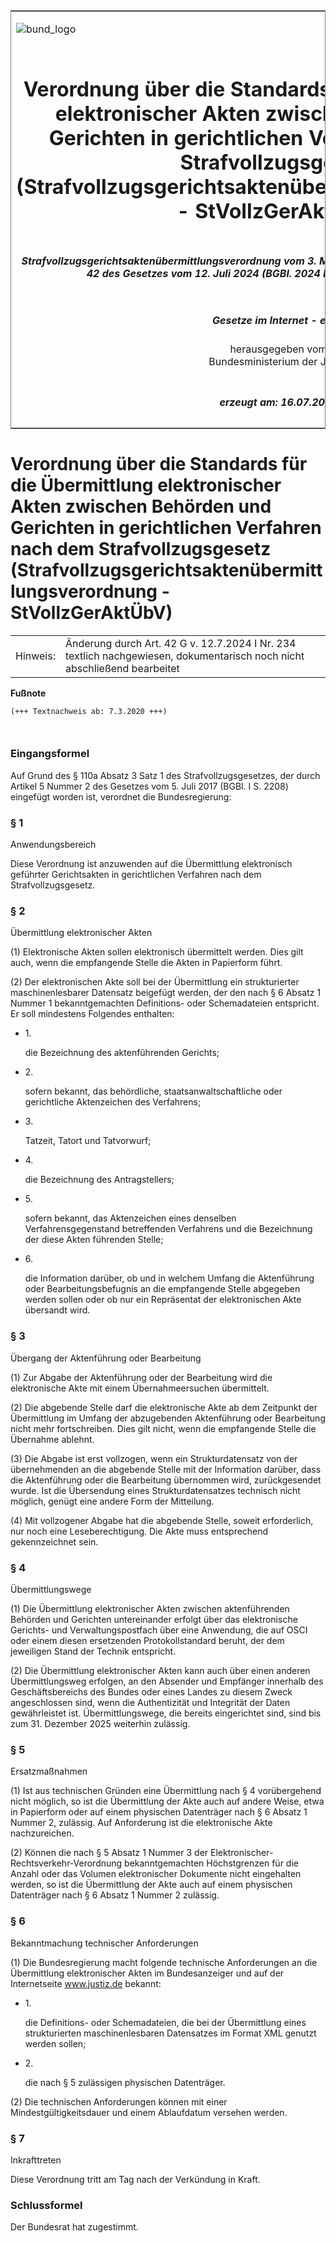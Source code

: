 <span id="DECKBLATT.html"></span>

<table border="0" frame="border" width="100%">

<tr valign="top">

<td align="left">

![bund\_logo](BfJ_2021_Web_de_de.gif)

</td>

<td align="right">

 

</td>

</tr>

<tr align="center" valign="middle">

<td colspan="2">

# Verordnung über die Standards für die Übermittlung elektronischer Akten zwischen Behörden und Gerichten in gerichtlichen Verfahren nach dem Strafvollzugsgesetz (Strafvollzugsgerichtsaktenübermittlungsverordnung - StVollzGerAktÜbV)

</td>

</tr>

<tr align="center" valign="middle">

<td colspan="2">

##### Strafvollzugsgerichtsaktenübermittlungsverordnung vom 3. März 2020 (BGBl. I S. 410), die durch Artikel 42 des Gesetzes vom 12. Juli 2024 (BGBl. 2024 I Nr. 234) geändert worden ist

</td>

</tr>

<tr align="center" valign="middle">

<td colspan="2">

  
  

##### Gesetze im Internet - ePub  
  
herausgegeben vom  
Bundesministerium der Justiz

</td>

</tr>

<tr align="center" valign="bottom">

<td colspan="2">

  
  

##### erzeugt am: 16.07.2024

</td>

</tr>

</table>

<span id="BJNR041000020.html"></span>

# Verordnung über die Standards für die Übermittlung elektronischer Akten zwischen Behörden und Gerichten in gerichtlichen Verfahren nach dem Strafvollzugsgesetz (Strafvollzugsgerichtsaktenübermittlungsverordnung - StVollzGerAktÜbV)

<div>

<div class="jnhtml">

|          |                                                                                                                          |
| -------- | ------------------------------------------------------------------------------------------------------------------------ |
| Hinweis: | Änderung durch Art. 42 G v. 12.7.2024 I Nr. 234 textlich nachgewiesen, dokumentarisch noch nicht abschließend bearbeitet |

</div>

</div>

<div>

  
**Fußnote**

<div class="jnhtml">

<div>

<div class="jurAbsatz">

  

``` 
(+++ Textnachweis ab: 7.3.2020 +++)

 
```

</div>

</div>

</div>

</div>

<span id="BJNR041000020BJNE000100000.html"></span>

### Eingangsformel  

<div>

<div class="jnhtml">

<div>

<div class="jurAbsatz">

Auf Grund des § 110a Absatz 3 Satz 1 des Strafvollzugsgesetzes, der
durch Artikel 5 Nummer 2 des Gesetzes vom 5. Juli 2017 (BGBl. I S. 2208)
eingefügt worden ist, verordnet die Bundesregierung:

</div>

</div>

</div>

</div>

<span id="BJNR041000020BJNE000200000.html"></span>

### § 1  
Anwendungsbereich

<div>

<div class="jnhtml">

<div>

<div class="jurAbsatz">

Diese Verordnung ist anzuwenden auf die Übermittlung elektronisch
geführter Gerichtsakten in gerichtlichen Verfahren nach dem
Strafvollzugsgesetz.

</div>

</div>

</div>

</div>

<span id="BJNR041000020BJNE000300000.html"></span>

### § 2  
Übermittlung elektronischer Akten

<div>

<div class="jnhtml">

<div>

<div class="jurAbsatz">

(1) Elektronische Akten sollen elektronisch übermittelt werden. Dies
gilt auch, wenn die empfangende Stelle die Akten in Papierform führt.

</div>

<div class="jurAbsatz">

(2) Der elektronischen Akte soll bei der Übermittlung ein strukturierter
maschinenlesbarer Datensatz beigefügt werden, der den nach § 6 Absatz 1
Nummer 1 bekanntgemachten Definitions- oder Schemadateien entspricht. Er
soll mindestens Folgendes enthalten:

  - 1\.
    
    <div>
    
    die Bezeichnung des aktenführenden Gerichts;
    
    </div>

  - 2\.
    
    <div>
    
    sofern bekannt, das behördliche, staatsanwaltschaftliche oder
    gerichtliche Aktenzeichen des Verfahrens;
    
    </div>

  - 3\.
    
    <div>
    
    Tatzeit, Tatort und Tatvorwurf;
    
    </div>

  - 4\.
    
    <div>
    
    die Bezeichnung des Antragstellers;
    
    </div>

  - 5\.
    
    <div>
    
    sofern bekannt, das Aktenzeichen eines denselben
    Verfahrensgegenstand betreffenden Verfahrens und die Bezeichnung der
    diese Akten führenden Stelle;
    
    </div>

  - 6\.
    
    <div>
    
    die Information darüber, ob und in welchem Umfang die Aktenführung
    oder Bearbeitungsbefugnis an die empfangende Stelle abgegeben werden
    sollen oder ob nur ein Repräsentat der elektronischen Akte übersandt
    wird.
    
    </div>

</div>

</div>

</div>

</div>

<span id="BJNR041000020BJNE000400000.html"></span>

### § 3  
Übergang der Aktenführung oder Bearbeitung

<div>

<div class="jnhtml">

<div>

<div class="jurAbsatz">

(1) Zur Abgabe der Aktenführung oder der Bearbeitung wird die
elektronische Akte mit einem Übernahmeersuchen übermittelt.

</div>

<div class="jurAbsatz">

(2) Die abgebende Stelle darf die elektronische Akte ab dem Zeitpunkt
der Übermittlung im Umfang der abzugebenden Aktenführung oder
Bearbeitung nicht mehr fortschreiben. Dies gilt nicht, wenn die
empfangende Stelle die Übernahme ablehnt.

</div>

<div class="jurAbsatz">

(3) Die Abgabe ist erst vollzogen, wenn ein Strukturdatensatz von der
übernehmenden an die abgebende Stelle mit der Information darüber, dass
die Aktenführung oder die Bearbeitung übernommen wird, zurückgesendet
wurde. Ist die Übersendung eines Strukturdatensatzes technisch nicht
möglich, genügt eine andere Form der Mitteilung.

</div>

<div class="jurAbsatz">

(4) Mit vollzogener Abgabe hat die abgebende Stelle, soweit
erforderlich, nur noch eine Leseberechtigung. Die Akte muss entsprechend
gekennzeichnet sein.

</div>

</div>

</div>

</div>

<span id="BJNR041000020BJNE000500000.html"></span>

### § 4  
Übermittlungswege

<div>

<div class="jnhtml">

<div>

<div class="jurAbsatz">

(1) Die Übermittlung elektronischer Akten zwischen aktenführenden
Behörden und Gerichten untereinander erfolgt über das elektronische
Gerichts- und Verwaltungspostfach über eine Anwendung, die auf OSCI oder
einem diesen ersetzenden Protokollstandard beruht, der dem jeweiligen
Stand der Technik entspricht.

</div>

<div class="jurAbsatz">

(2) Die Übermittlung elektronischer Akten kann auch über einen anderen
Übermittlungsweg erfolgen, an den Absender und Empfänger innerhalb des
Geschäftsbereichs des Bundes oder eines Landes zu diesem Zweck
angeschlossen sind, wenn die Authentizität und Integrität der Daten
gewährleistet ist. Übermittlungswege, die bereits eingerichtet sind,
sind bis zum 31. Dezember 2025 weiterhin zulässig.

</div>

</div>

</div>

</div>

<span id="BJNR041000020BJNE000601125.html"></span>

### § 5  
Ersatzmaßnahmen

<div>

<div class="jnhtml">

<div>

<div class="jurAbsatz">

(1) Ist aus technischen Gründen eine Übermittlung nach § 4 vorübergehend
nicht möglich, so ist die Übermittlung der Akte auch auf andere Weise,
etwa in Papierform oder auf einem physischen Datenträger nach § 6 Absatz
1 Nummer 2, zulässig. Auf Anforderung ist die elektronische Akte
nachzureichen.

</div>

<div class="jurAbsatz">

(2) Können die nach § 5 Absatz 1 Nummer 3 der
Elektronischer-Rechtsverkehr-Verordnung bekanntgemachten Höchstgrenzen
für die Anzahl oder das Volumen elektronischer Dokumente nicht
eingehalten werden, so ist die Übermittlung der Akte auch auf einem
physischen Datenträger nach § 6 Absatz 1 Nummer 2 zulässig.

</div>

</div>

</div>

</div>

<span id="BJNR041000020BJNE000701125.html"></span>

### § 6  
Bekanntmachung technischer Anforderungen

<div>

<div class="jnhtml">

<div>

<div class="jurAbsatz">

(1) Die Bundesregierung macht folgende technische Anforderungen an die
Übermittlung elektronischer Akten im Bundesanzeiger und auf der
Internetseite www.justiz.de bekannt:

  - 1\.
    
    <div>
    
    die Definitions- oder Schemadateien, die bei der Übermittlung eines
    strukturierten maschinenlesbaren Datensatzes im Format XML genutzt
    werden sollen;
    
    </div>

  - 2\.
    
    <div>
    
    die nach § 5 zulässigen physischen Datenträger.
    
    </div>

</div>

<div class="jurAbsatz">

(2) Die technischen Anforderungen können mit einer
Mindestgültigkeitsdauer und einem Ablaufdatum versehen werden.

</div>

</div>

</div>

</div>

<span id="BJNR041000020BJNE000800000.html"></span>

### § 7  
Inkrafttreten

<div>

<div class="jnhtml">

<div>

<div class="jurAbsatz">

Diese Verordnung tritt am Tag nach der Verkündung in Kraft.

</div>

</div>

</div>

</div>

<span id="BJNR041000020BJNE000900000.html"></span>

### Schlussformel  

<div>

<div class="jnhtml">

<div>

<div class="jurAbsatz">

Der Bundesrat hat zugestimmt.

</div>

</div>

</div>

</div>
